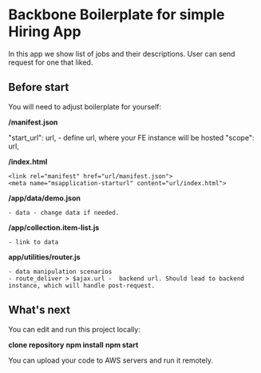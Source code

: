# Backbone Boilerplate for simple Hiring App

In this app we show list of jobs and their descriptions. User can send request for one that liked.

## Before start

You will need to adjust boilerplate for yourself:

**/manifest.json**

  "start_url": url, - define url, where your FE instance will be hosted
  "scope": url,

**/index.html**

    <link rel="manifest" href="url/manifest.json">
    <meta name="msapplication-starturl" content="url/index.html">

**/app/data/demo.json**

    - data - change data if needed.

**/app/collection.item-list.js**

    - link to data

**app/utilities/router.js**

    - data manipulation scenarios
    - route_deliver > $ajax.url -  backend url. Should lead to backend instance, which will handle post-request.

## What's next

You can edit and run this project locally:

**clone repository**
**npm install**
**npm start**

You can upload your code to AWS servers and run it remotely.